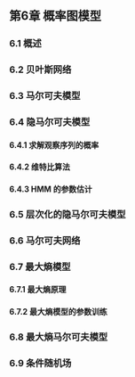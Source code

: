 ## 第6章 概率图模型

### 6.1 概述
### 6.2 贝叶斯网络
### 6.3 马尔可夫模型
### 6.4 隐马尔可夫模型
#### 6.4.1 求解观察序列的概率
#### 6.4.2 维特比算法
#### 6.4.3 HMM 的参数估计
### 6.5 层次化的隐马尔可夫模型
### 6.6 马尔可夫网络
### 6.7 最大熵模型
#### 6.7.1 最大熵原理
#### 6.7.2 最大熵模型的参数训练
### 6.8 最大熵马尔可夫模型
### 6.9 条件随机场
